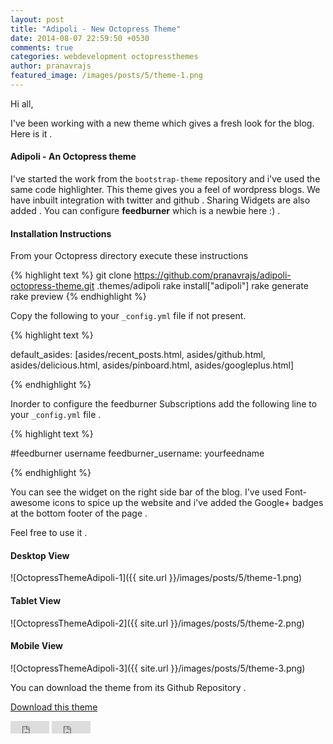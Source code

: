 ```yaml
---
layout: post
title: "Adipoli - New Octopress Theme"
date: 2014-08-07 22:59:50 +0530
comments: true
categories: webdevelopment octopressthemes
author: pranavrajs	
featured_image: /images/posts/5/theme-1.png
---
```


Hi all, 


I've been working with a new theme which gives a fresh look for the blog. Here is it . 

<h4>Adipoli - An Octopress theme</h4>

I've started the work from the `bootstrap-theme` repository and i've used the same code highlighter. This theme gives you a feel of wordpress blogs. We have inbuilt integration with twitter and github . Sharing Widgets are also added . You can configure <strong>feedburner</strong> which is a newbie here :) .

<!-- more -->

<h4>Installation Instructions</h4>

From your Octopress directory execute these instructions 

{% highlight text %}
git clone https://github.com/pranavrajs/adipoli-octopress-theme.git .themes/adipoli
rake install["adipoli"]
rake generate
rake preview
{% endhighlight %}

Copy the following to your `_config.yml` file if not present. 


{% highlight text %}

default_asides: [asides/recent_posts.html, asides/github.html, asides/delicious.html, asides/pinboard.html, asides/googleplus.html]

{% endhighlight %}

Inorder to configure the feedburner Subscriptions add the following line to your `_config.yml` file .

{% highlight text %}

#feedburner username
feedburner_username: yourfeedname

{% endhighlight %}

You can see the widget on the right side bar of the blog. I've used Font-awesome icons to spice up the website and i've added the Google+ badges at the bottom footer of the page . 

Feel free to use it .


<h4>Desktop View </h4>

![OctopressThemeAdipoli-1]({{ site.url }}/images/posts/5/theme-1.png)

<h4>Tablet View</h4>

![OctopressThemeAdipoli-2]({{ site.url }}/images/posts/5/theme-2.png)


<h4>Mobile View </h4>

![OctopressThemeAdipoli-3]({{ site.url }}/images/posts/5/theme-3.png)

You can download the theme from its Github Repository .

<a href="https://github.com/pranavrajs/adipoli-octopress-theme/archive/master.zip" class="btn btn-primary" >Download this theme</a>

<iframe src="http://ghbtns.com/github-btn.html?user=pranavrajs&repo=adipoli-octopress-theme&type=fork" allowtransparency="true" frameborder="0" scrolling="0" width="62" height="20"></iframe>

<iframe src="http://ghbtns.com/github-btn.html?user=pranavrajs&repo=adipoli-octopress-theme&type=watch" allowtransparency="true" frameborder="0" scrolling="0" width="62" height="20"></iframe>


